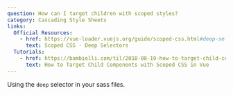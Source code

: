 ```yaml
---
question: How can I target children with scoped styles?
category: Cascading Style Sheets
links:
  Official Resources:
    - href: https://vue-loader.vuejs.org/guide/scoped-css.html#deep-selectors
      text: Scoped CSS - Deep Selectors
  Tutorials:
    - href: https://bambielli.com/til/2018-08-19-how-to-target-child-components-with-scoped-css-in-vue/#
      text: How to Target Child Components with Scoped CSS in Vue
---
```


Using the `deep` selector in your sass files.
